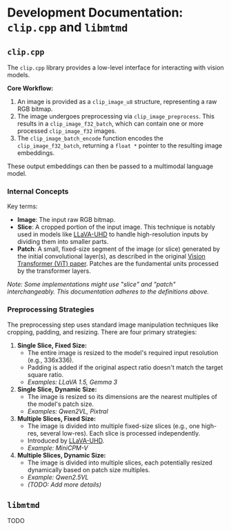 # Development Documentation: `clip.cpp` and `libmtmd`

## `clip.cpp`

The `clip.cpp` library provides a low-level interface for interacting with vision models.

**Core Workflow:**

1. An image is provided as a `clip_image_u8` structure, representing a raw RGB bitmap.
2. The image undergoes preprocessing via `clip_image_preprocess`. This results in a `clip_image_f32_batch`, which can contain one or more processed `clip_image_f32` images.
3. The `clip_image_batch_encode` function encodes the `clip_image_f32_batch`, returning a `float *` pointer to the resulting image embeddings.

These output embeddings can then be passed to a multimodal language model.

### Internal Concepts

Key terms:

- **Image**: The input raw RGB bitmap.
- **Slice**: A cropped portion of the input image. This technique is notably used in models like [LLaVA-UHD](https://github.com/thunlp/LLaVA-UHD) to handle high-resolution inputs by dividing them into smaller parts.
- **Patch**: A small, fixed-size segment of the image (or slice) generated by the initial convolutional layer(s), as described in the original [Vision Transformer (ViT) paper](https://arxiv.org/abs/2010.11929). Patches are the fundamental units processed by the transformer layers.

*Note: Some implementations might use "slice" and "patch" interchangeably. This documentation adheres to the definitions above.*

### Preprocessing Strategies

The preprocessing step uses standard image manipulation techniques like cropping, padding, and resizing. There are four primary strategies:

1. **Single Slice, Fixed Size:**
    - The entire image is resized to the model's required input resolution (e.g., 336x336).
    - Padding is added if the original aspect ratio doesn't match the target square ratio.
    - *Examples: LLaVA 1.5, Gemma 3*
2. **Single Slice, Dynamic Size:**
    - The image is resized so its dimensions are the nearest multiples of the model's patch size.
    - *Examples: Qwen2VL, Pixtral*
3. **Multiple Slices, Fixed Size:**
    - The image is divided into multiple fixed-size slices (e.g., one high-res, several low-res). Each slice is processed independently.
    - Introduced by [LLaVA-UHD](https://github.com/thunlp/LLaVA-UHD).
    - *Example: MiniCPM-V*
4. **Multiple Slices, Dynamic Size:**
    - The image is divided into multiple slices, each potentially resized dynamically based on patch size multiples.
    - *Example: Qwen2.5VL*
    - *(TODO: Add more details)*

## `libmtmd`

TODO
